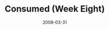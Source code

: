 ---
layout: music 
title: "Consumed (Week Eight)"
series: "Consumed"
date: 2008-03-31 
description: ""
audio: "http://s3.amazonaws.com/crossroadsaudiomessages/Consumed_8_03-30-08_Tome_webaudio.mp3"
audio-duration: "48:14"
src: "http://www.crossroads.net/players/media/series/consumed225.jpg"
---